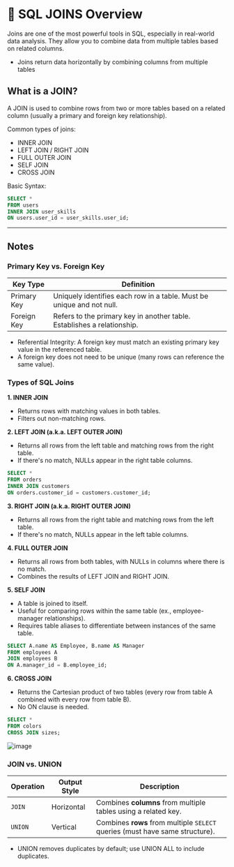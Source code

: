 # 🔗 SQL JOINS Overview
Joins are one of the most powerful tools in SQL, especially in real-world data analysis. They allow you to combine data from multiple tables based on related columns.
-  Joins return data horizontally by combining columns from multiple tables

## What is a JOIN?
A JOIN is used to combine rows from two or more tables based on a related column (usually a primary and foreign key relationship).

Common types of joins:
- INNER JOIN
- LEFT JOIN / RIGHT JOIN
- FULL OUTER JOIN
- SELF JOIN
- CROSS JOIN

Basic Syntax:
```sql
SELECT * 
FROM users
INNER JOIN user_skills
ON users.user_id = user_skills.user_id;
```
--- 

## Notes
###  Primary Key vs. Foreign Key
| Key Type    | Definition                                                              |
| ----------- | ----------------------------------------------------------------------- |
| Primary Key | Uniquely identifies each row in a table. Must be unique and not null.   |
| Foreign Key | Refers to the primary key in another table. Establishes a relationship. |
- Referential Integrity: A foreign key must match an existing primary key value in the referenced table.
- A foreign key does not need to be unique (many rows can reference the same value).

### Types of SQL Joins
**1. INNER JOIN**
- Returns rows with matching values in both tables.
- Filters out non-matching rows.

**2. LEFT JOIN (a.k.a. LEFT OUTER JOIN)**
- Returns all rows from the left table and matching rows from the right table.
- If there's no match, NULLs appear in the right table columns.
  
```sql
SELECT *
FROM orders
INNER JOIN customers
ON orders.customer_id = customers.customer_id;
```
**3. RIGHT JOIN (a.k.a. RIGHT OUTER JOIN)**
  - Returns all rows from the right table and matching rows from the left table.
  - If there's no match, NULLs appear in the left table columns.

**4. FULL OUTER JOIN**
  - Returns all rows from both tables, with NULLs in columns where there is no match.
  - Combines the results of LEFT JOIN and RIGHT JOIN.

**5. SELF JOIN**
  - A table is joined to itself.
  - Useful for comparing rows within the same table (ex., employee-manager relationships).
  - Requires table aliases to differentiate between instances of the same table.

```sql
SELECT A.name AS Employee, B.name AS Manager
FROM employees A
JOIN employees B
ON A.manager_id = B.employee_id;
```
**6. CROSS JOIN**
- Returns the Cartesian product of two tables (every row from table A combined with every row from table B).
- No ON clause is needed.

```sql
SELECT *
FROM colors
CROSS JOIN sizes;
```
![image](https://github.com/user-attachments/assets/e4145158-1038-4a94-82e8-117852eda9fd)


### JOIN vs. UNION
| Operation | Output Style | Description                                                                  |
| --------- | ------------ | ---------------------------------------------------------------------------- |
| `JOIN`    | Horizontal   | Combines **columns** from multiple tables using a related key.               |
| `UNION`   | Vertical     | Combines **rows** from multiple `SELECT` queries (must have same structure). |

- UNION removes duplicates by default; use UNION ALL to include duplicates.
